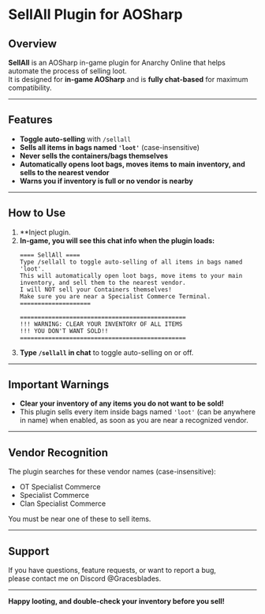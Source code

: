 # SellAll Plugin for AOSharp

## Overview

**SellAll** is an AOSharp in-game plugin for Anarchy Online that helps automate the process of selling loot.  
It is designed for **in-game AOSharp** and is **fully chat-based** for maximum compatibility.

---

## Features

- **Toggle auto-selling** with `/sellall`
- **Sells all items in bags named `'loot'`** (case-insensitive)
- **Never sells the containers/bags themselves**
- **Automatically opens loot bags, moves items to main inventory, and sells to the nearest vendor**
- **Warns you if inventory is full or no vendor is nearby**

---

## How to Use

1. **Inject plugin.
2. **In-game, you will see this chat info when the plugin loads:**
    ```
    ==== SellAll ====
    Type /sellall to toggle auto-selling of all items in bags named 'loot'.
    This will automatically open loot bags, move items to your main inventory, and sell them to the nearest vendor.
    I will NOT sell your Containers themselves!
    Make sure you are near a Specialist Commerce Terminal.
    ====================

    ===============================================
    !!! WARNING: CLEAR YOUR INVENTORY OF ALL ITEMS
    !!! YOU DON'T WANT SOLD!!
    ===============================================
    ```
3. **Type `/sellall` in chat** to toggle auto-selling on or off.

---

## Important Warnings

- **Clear your inventory of any items you do not want to be sold!**
- This plugin sells every item inside bags named `'loot'` (can be anywhere in name) when enabled, as soon as you are near a recognized vendor.

---

## Vendor Recognition

The plugin searches for these vendor names (case-insensitive):
- OT Specialist Commerce
- Specialist Commerce
- Clan Specialist Commerce

You must be near one of these to sell items.

---

## Support

If you have questions, feature requests, or want to report a bug,  
please contact me on Discord @Gracesblades.

---

**Happy looting, and double-check your inventory before you sell!**
